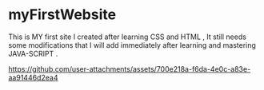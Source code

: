 # myFirstWebsite
This is MY first site I created after learning CSS and HTML , It still needs some modifications that I will add immediately after learning and mastering JAVA-SCRIPT   .

https://github.com/user-attachments/assets/700e218a-f6da-4e0c-a83e-aa91446d2ea4
